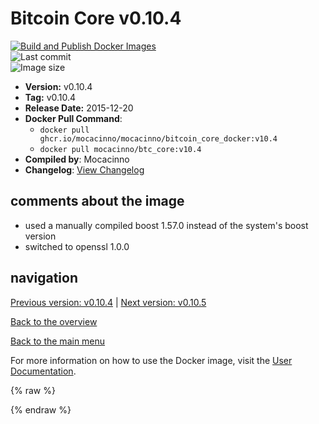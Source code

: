 # Bitcoin Core v0.10.4

[![Build and Publish Docker Images](https://github.com/mocacinno/bitcoin_core_docker/actions/workflows/build-and-publish.yml/badge.svg?branch=v10.4)](https://github.com/mocacinno/bitcoin_core_docker/actions/workflows/build-and-publish.yml)  
![Last commit](https://badgen.net/github/last-commit/mocacinno/bitcoin_core_docker/v10.4)  
![Image size](https://badgen.net/docker/size/mocacinno/btc_core/v10.4?color=green)  

- **Version:** v0.10.4
- **Tag:** v0.10.4
- **Release Date:** 2015-12-20
- **Docker Pull Command**:
  - `docker pull ghcr.io/mocacinno/mocacinno/bitcoin_core_docker:v10.4`
  - `docker pull mocacinno/btc_core:v10.4`
- **Compiled by**: Mocacinno
- **Changelog**: [View Changelog](https://github.com/bitcoin/bitcoin/blob/v0.10.4/doc/release-notes.md)

## comments about the image

- used a manually compiled boost 1.57.0 instead of the system's boost version
- switched to openssl 1.0.0

## navigation

[Previous version: v0.10.4](./v10.3.md) | [Next version: v0.10.5](./v10.5.md)

[Back to the overview](./Readme.md)

[Back to the main menu](../Readme.md)

For more information on how to use the Docker image, visit the [User Documentation](../userdocs/Readme.md).

<!-- Google tag (gtag.js) -->
{% raw %}
<script async src="https://www.googletagmanager.com/gtag/js?id=G-BPC6NC6FF9"></script>
<script>
  window.dataLayer = window.dataLayer || [];
  function gtag(){dataLayer.push(arguments);}
  gtag('js', new Date());
  gtag('config', 'G-BPC6NC6FF9');
</script>
{% endraw %}


